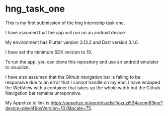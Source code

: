 # hng_task_one

This is my first submission of the hng internship task one.

I have assumed that the app will run on an android device.

My environment has Flutter  version 3.13.2 and Dart version 3.1.0.

I have set the minimum SDK version to 19.

To run the app, you can clone this repository and use an android emulator to visualize.

I have also assumed that the Github navigation bar is failing to be responsive due to an error that I cannot handle on my end. I have wrapped the WebView with a container that takes up the 
whole width but the Github Navigation bar remains unreponsive.

My Appetize.io link is https://appetize.io/app/plspdsij5ozuzi534acum63ine?device=pixel4&osVersion=10.0&scale=75. 
